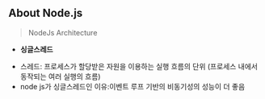 ## About Node.js
> NodeJs Architecture
+ **싱글스레드**
- 스레드: 프로세스가 할당받은 자원을 이용하는 실행 흐름의 단위 (프로세스 내에서 동작되는 여러 실행의 흐름)
- node js가 싱글스레드인 이유:이벤트 루프 기반의 비동기성의 성능이 더 좋음


